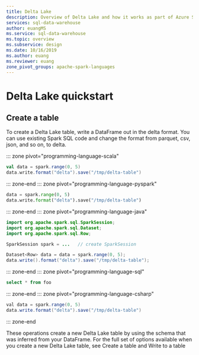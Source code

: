 ```yaml
---
title: Delta Lake
description: Overview of Delta Lake and how it works as part of Azure Synapse Analytics
services: sql-data-warehouse
author: euangMS
ms.service: sql-data-warehouse
ms.topic: overview
ms.subservice: design
ms.date: 10/16/2019
ms.author: euang
ms.reviewer: euang
zone_pivot_groups: apache-spark-languages
---
```

# Delta Lake quickstart

## Create a table

To create a Delta Lake table, write a DataFrame out in the delta format. You can use existing Spark SQL code and change the format from parquet, csv, json, and so on, to delta.

::: zone pivot="programming-language-scala"

```Scala
val data = spark.range(0, 5)
data.write.format("delta").save("/tmp/delta-table")
```

::: zone-end
::: zone pivot="programming-language-pyspark"

```Python
data = spark.range(0, 5)
data.write.format("delta").save("/tmp/delta-table")
```

::: zone-end
::: zone pivot="programming-language-java"

```Java
import org.apache.spark.sql.SparkSession;
import org.apache.spark.sql.Dataset;
import org.apache.spark.sql.Row;

SparkSession spark = ...   // create SparkSession

Dataset<Row> data = data = spark.range(0, 5);
data.write().format("delta").save("/tmp/delta-table");
```

::: zone-end
::: zone pivot="programming-language-sql"

```SQL
select * from foo
```
::: zone-end
::: zone pivot="programming-language-csharp"

```csharp
val data = spark.range(0, 5)
data.write.format("delta").save("/tmp/delta-table")
```

::: zone-end

These operations create a new Delta Lake table by using the schema that was inferred from your DataFrame. For the full set of options available when you create a new Delta Lake table, see Create a table and Write to a table
